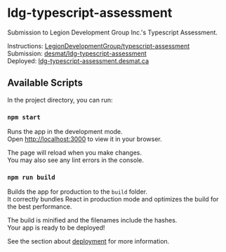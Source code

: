 # ldg-typescript-assessment

Submission to Legion Development Group Inc.'s Typescript Assessment.

Instructions: [LegionDevelopmentGroup/typescript-assessment](https://github.com/LegionDevelopmentGroup/typescript-assessment)<br/>
Submission: [desmat/ldg-typescript-assessment](https://github.com/desmat/ldg-typescript-assessment)<br/>
Deployed: [ldg-typescript-assessment.desmat.ca](https://ldg-typescript-assessment.desmat.ca/)

## Available Scripts

In the project directory, you can run:

### `npm start`

Runs the app in the development mode.\
Open [http://localhost:3000](http://localhost:3000) to view it in your browser.

The page will reload when you make changes.\
You may also see any lint errors in the console.

### `npm run build`

Builds the app for production to the `build` folder.\
It correctly bundles React in production mode and optimizes the build for the best performance.

The build is minified and the filenames include the hashes.\
Your app is ready to be deployed!

See the section about [deployment](https://facebook.github.io/create-react-app/docs/deployment) for more information.
